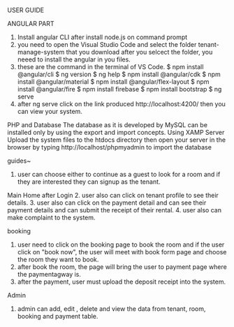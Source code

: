USER GUIDE

ANGULAR PART
1. Install angular CLI after install node.js on command prompt
2. you need to open the Visual Studio Code and select the folder tenant-manage-system that you download after you selcect the folder, you neeed to install the angular in you files.
3. these are the command in the terminal of VS Code.
$ npm install @angular/cli
$ ng version
$ ng help
$ npm install @angular/cdk
$ npm install @angular/material
$ npm install @angular/flex-layout
$ npm install @angular/fire
$ npm install firebase
$ npm install bootstrap
$ ng serve 
4. after ng serve click on  the link produced http://localhost:4200/ then you can view your system.


PHP and Database
The database as it is developed by MySQL can be installed only by using the export
and import concepts.
Using XAMP Server Upload the system files to the htdocs directory then open your server in the
browser by typing http://localhost/phpmyadmin to import the database

guides~
1. user can choose either to continue as a guest to look for a room and if they are interested they can signup as the tenant.

Main Home after Login
2. user also can click on tenant profile to see their details.
3. user also can click on the payment detail and can see their payment details and can submit the receipt of their rental.
4. user also can make complaint to the system.

booking
1. user need to click on the booking page to book the room and if the user click on "book now", the user will meet with book form page and choose the room they want to book.
2. after book the room, the page will bring the user to payment page where the paymentagway is.
3. after the payment, user must upload the deposit receipt into the system.



Admin
1. admin can add, edit , delete and view the data from tenant, room, booking and payment table.

